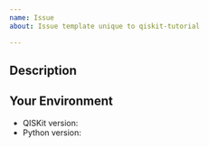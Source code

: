 ```yaml
---
name: Issue
about: Issue template unique to qiskit-tutorial

---
```


<!--- Before submitting an issue, please check the Wiki for frequent issues:
https://github.com/QISKit/qiskit-tutorial/wiki/QISKit-Tutorials
-->

## Description
<!--- Please include information about the issue you are experiencing -->

## Your Environment
<!--- Please fill the following fields, and include any other information
about your environment that might be relevant. -->
* QISKit version:
* Python version:
